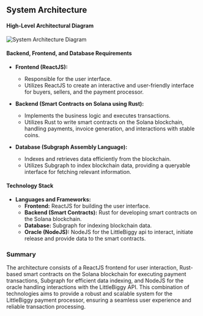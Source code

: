 ## System Architecture

#### High-Level Architectural Diagram
![System Architecture Diagram](link_to_your_diagram_image)

#### Backend, Frontend, and Database Requirements
- **Frontend (ReactJS):**
  - Responsible for the user interface.
  - Utilizes ReactJS to create an interactive and user-friendly interface for buyers, sellers, and the payment processor.
  
- **Backend (Smart Contracts on Solana using Rust):**
  - Implements the business logic and executes transactions.
  - Utilizes Rust to write smart contracts on the Solana blockchain, handling payments, invoice generation, and interactions with stable coins.
  
- **Database (Subgraph Assembly Language):**
  - Indexes and retrieves data efficiently from the blockchain.
  - Utilizes Subgraph to index blockchain data, providing a queryable interface for fetching relevant information.

#### Technology Stack
- **Languages and Frameworks:**
  - **Frontend:** ReactJS for building the user interface.
  - **Backend (Smart Contracts):** Rust for developing smart contracts on the Solana blockchain.
  - **Database:** Subgraph for indexing blockchain data.
  - **Oracle (NodeJS):** NodeJS for the LittleBiggy api to interact, initiate release and provide data to the smart contracts.

### Summary
The architecture consists of a ReactJS frontend for user interaction, Rust-based smart contracts on the Solana blockchain for executing payment transactions, Subgraph for efficient data indexing, and NodeJS for the oracle handling interactions with the LittleBiggy API. This combination of technologies aims to provide a robust and scalable system for the LittleBiggy payment processor, ensuring a seamless user experience and reliable transaction processing.
